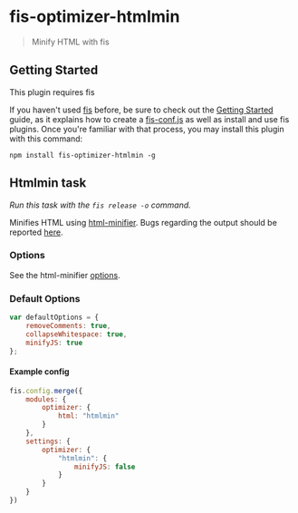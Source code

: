 
# fis-optimizer-htmlmin

> Minify HTML with fis



## Getting Started
This plugin requires fis

If you haven't used [fis](https://github.com/fex-team/fis) before, be sure to check out the [Getting Started](http://fis.baidu.com/docs/beginning/getting-started.html) guide, as it explains how to create a [fis-conf.js](http://fis.baidu.com/docs/api/fis-conf.html) as well as install and use fis plugins. Once you're familiar with that process, you may install this plugin with this command:

```shell
npm install fis-optimizer-htmlmin -g
```

## Htmlmin task
_Run this task with the `fis release -o` command._

Minifies HTML using [html-minifier](https://github.com/kangax/html-minifier). Bugs regarding the output should be reported [here](https://github.com/kangax/html-minifier/issues/new).

### Options

See the html-minifier [options](https://github.com/kangax/html-minifier#options-quick-reference).

### Default Options
```javascript
var defaultOptions = {
    removeComments: true,
    collapseWhitespace: true,
    minifyJS: true
};
```

#### Example config

```javascript
fis.config.merge({
	modules: {
		optimizer: {
			html: "htmlmin"
		}
	},
	settings: {
		optimizer: {
			"htmlmin": {
				minifyJS: false
			}
		}
	}
})
```
